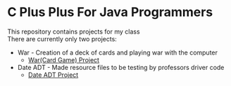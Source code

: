 C Plus Plus For Java Programmers
==========
This repository contains projects for my class
<br>There are currently only two projects:
* War - Creation of a deck of cards and playing war with the computer  
  * [War(Card Game) Project](https://github.com/sellnat77/CPPForJava/tree/master/warRev2)
* Date ADT - Made resource files to be testing by professors driver code
  * [Date ADT Project](https://github.com/sellnat77/CPPForJava/tree/master/DateADT)
